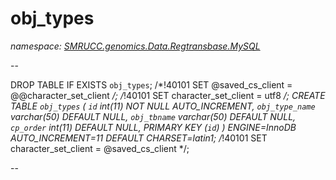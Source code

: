 ﻿# obj_types
_namespace: [SMRUCC.genomics.Data.Regtransbase.MySQL](./index.md)_

--
 
 DROP TABLE IF EXISTS `obj_types`;
 /*!40101 SET @saved_cs_client = @@character_set_client */;
 /*!40101 SET character_set_client = utf8 */;
 CREATE TABLE `obj_types` (
 `id` int(11) NOT NULL AUTO_INCREMENT,
 `obj_type_name` varchar(50) DEFAULT NULL,
 `obj_tbname` varchar(50) DEFAULT NULL,
 `cp_order` int(11) DEFAULT NULL,
 PRIMARY KEY (`id`)
 ) ENGINE=InnoDB AUTO_INCREMENT=11 DEFAULT CHARSET=latin1;
 /*!40101 SET character_set_client = @saved_cs_client */;
 
 --




